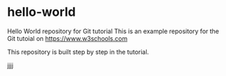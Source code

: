 # hello-world
Hello World repository for Git tutorial
This is an example repository for the Git tutoial on https://www.w3schools.com

This repository is built step by step in the tutorial.

jjjj